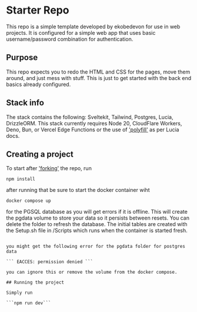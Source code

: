 # Starter Repo

This repo is a simple template developed by ekobedevon for use in web projects. It is configured for a simple web app that uses basic username/password combination for authentication.

## Purpose

This repo expects you to redo the HTML and CSS for the pages, move them around, and just mess with stuff. This is just to get started with the back end basics already configured.

## Stack info

The stack contains the following: Sveltekit, Tailwind, Postgres, Lucia, DrizzleORM. This stack currently requires Node 20, CloudFlare Workers, Deno, Bun, or Vercel Edge Functions or the use of ['polyfill'](https://lucia-auth.com/getting-started/) as per Lucia docs.

## Creating a project

To start after ['forking'](https://github.com/ekobedevon/STPLDStarter/fork) the repo, run

`npm install`

after running that be sure to start the docker container wiht

`docker compose up`

for the PGSQL database as you will get errors if it is offline. This will create the pgdata volume to store your data so it persists between resets. You can delete the folder to refresh the database. The initial tables are created with the Setup.sh file in /Scripts which runs when the container is started fresh.

````npm run check""

you might get the following error for the pgdata folder for postgres data

``` EACCES: permission denied ```

you can ignore this or remove the volume from the docker compose.

## Running the project

Simply run

```npm run dev```

````
